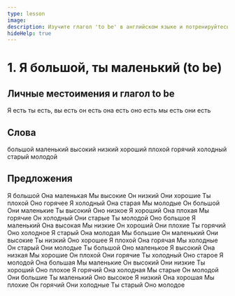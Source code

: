 ```yaml
---
type: lesson
image:
description: Изучите глагол 'to be' в английском языке и потренируйтесь использовать его для описания себя, других людей и предметов вокруг вас
hideHelp: true
---
```


# 1. Я большой, ты маленький (to be)

## Личные местоимения и глагол to be

Я есть
ты есть, вы есть
он есть
она есть
оно есть
мы есть
они есть

## Слова

большой
маленький
высокий
низкий
хороший
плохой
горячий
холодный
старый
молодой

## Предложения

Я большой
Она маленькая
Мы высокие
Он низкий
Они хорошие
Ты плохой
Оно горячее
Я холодный
Она старая
Мы молодые
Он большой
Они маленькие
Ты высокий
Оно низкое
Я хороший
Она плохая
Мы горячие
Он холодный
Они старые
Ты молодой
Оно большое
Я маленький
Она высокая
Мы низкие
Он хороший
Они плохие
Ты горячий
Оно холодное
Я старый
Она молодая
Мы большие
Он маленький
Они высокие
Ты низкий
Оно хорошее
Я плохой
Она горячая
Мы холодные
Он старый
Они молодые
Ты большой
Оно маленькое
Я высокий
Она низкая
Мы хорошие
Он плохой
Они горячие
Ты холодный
Оно старое
Я молодой
Она большая
Мы маленькие
Он высокий
Они низкие
Ты хороший
Оно плохое
Я горячий
Она холодная
Мы старые
Он молодой
Они большие
Ты маленький
Оно высокое
Я низкий
Она хорошая
Мы плохие
Он горячий
Они холодные
Ты старый
Оно молодое
